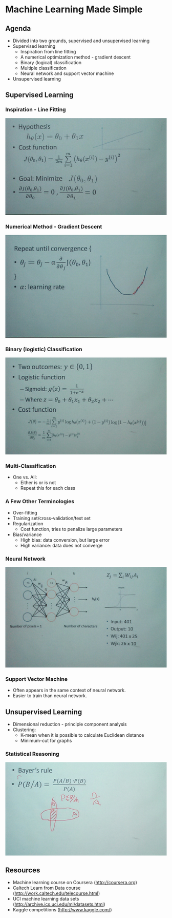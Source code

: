 # Machine Learning Made Simple

## Agenda

* Divided into two grounds, supervised and unsupervised learning
* Supervised learning
  * Inspiration from line fitting
  * A numerical optimization method - gradient descent
  * Binary (logical) classification
  * Multiple classification
  * Neural network and support vector machine
* Unsupervised learning

## Supervised Learning

### Inspiration - Line Fitting

![Slide](assets/machine_learning_line_fitting.jpg)

### Numerical Method - Gradient Descent

![Slide](assets/machine_learning_gradient_descent.jpg)

### Binary (logistic) Classification

![Slide](assets/machine_learning_binary_classification.jpg)

### Multi-Classification

* One vs. All:
  * Either is or is not
  * Repeat this for each class

### A Few Other Terminologies

* Over-fitting
* Training set/cross-validation/test set
* Regularization
  * Cost function, tries to penalize large parameters
* Bias/variance
  * High bias: data conversion, but large error
  * High variance: data does not converge

### Neural Network

![Slide](assets/machine_learning_neural_network.jpg)

### Support Vector Machine

* Often appears in the same context of neural network.
* Easier to train than neural network.

## Unsupervised Learning

* Dimensional reduction - principle component analysis
* Clustering:
  * K-mean when it is possible to calculate Euclidean distance
  * Minimum-cut for graphs

### Statistical Reasoning

![Slide](assets/maching_learning_statistical_reasoning.jpg)

## Resources

* Machine learning course on Coursera (http://coursera.org)
* Caltech Learn from Data course (http://work.caltech.edu/telecourse.html)
* UCI machine learning data sets (http://archive.ics.uci.edu/ml/datasets.html)
* Kaggle competitions (http://www.kaggle.com/)
